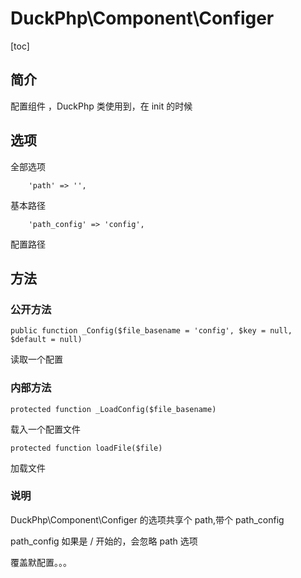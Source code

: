 # DuckPhp\Component\Configer
[toc]

## 简介

配置组件 ，DuckPhp 类使用到，在 init 的时候

## 选项
全部选项

        'path' => '',
基本路径

        'path_config' => 'config',
配置路径

## 方法
### 公开方法

    public function _Config($file_basename = 'config', $key = null, $default = null)
读取一个配置

### 内部方法

    protected function _LoadConfig($file_basename)
载入一个配置文件

    protected function loadFile($file)
加载文件
### 说明

DuckPhp\Component\Configer 的选项共享个 path,带个 path_config

path_config 如果是 / 开始的，会忽略 path 选项

覆盖默配置。。。


